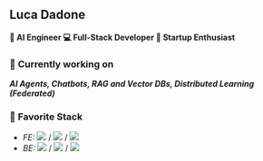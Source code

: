 ## Luca Dadone 
**🧠 AI Engineer  💻 Full-Stack Developer 🚀 Startup Enthusiast**  

### 🤖 **Currently working on**
***AI Agents, Chatbots, RAG and Vector DBs, Distributed Learning (Federated)***

### 💙 **Favorite Stack**
- *FE:* ![](https://img.shields.io/badge/Flutter-02569B?style=flat&logo=flutter&logoColor=white) / ![](https://img.shields.io/badge/-ReactJs-61DAFB?logo=react&logoColor=white) / ![](https://img.shields.io/badge/-NextJs-000000?logo=next.js&logoColor=white)
- *BE:* ![](https://img.shields.io/badge/-Java-orange) / ![](https://img.shields.io/badge/-Python-3776AB?logo=python&logoColor=white) / ![](https://img.shields.io/badge/-Node.js-339933?logo=node.js&logoColor=white)
<!--### 🔧 Tech Stack  
| Category | Technologies |
|----------|-------------|
| **AI & ML & Big Data** | AI Agents, RAG, LLMs, Distributed Learning (Federated), PyTorch, Spark, Hadoop |
| **Databases** | Pinecone (Vector DB), PostgreSQL, MySQL, MongoDB, DynamoDB |
| **Backend** | Java, C#, Python, Node.js, Dart, PHP |
| **Low level** | C, Rust, Assembly, ARM |
| **Frontend** | React, Flutter, Vue, (JavaScript, HTML, CSS) |
| **Cloud** | AWS (Amplify, Cognito, DynamoDB, API Gateway), Firebase |-->




